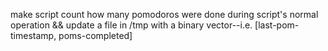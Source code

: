make script count how many pomodoros were done during script's normal operation && update a file in /tmp with a binary vector--i.e. [last-pom-timestamp, poms-completed]
